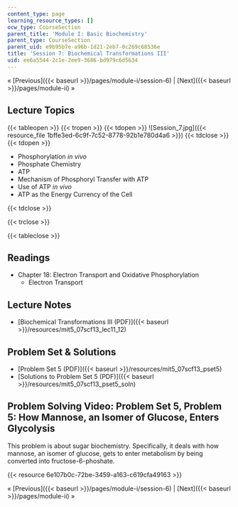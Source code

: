 ```yaml
---
content_type: page
learning_resource_types: []
ocw_type: CourseSection
parent_title: 'Module I: Basic Biochemistry'
parent_type: CourseSection
parent_uid: e9b95b7e-a96b-1d21-2eb7-0c269c68536e
title: 'Session 7: Biochemical Transformations III'
uid: ee6a5544-2c1e-2ee9-3686-bd979c6d5634
---
```


« [Previous]({{< baseurl >}}/pages/module-i/session-6) | [Next]({{< baseurl >}}/pages/module-ii) »

Lecture Topics
--------------

{{< tableopen >}}
{{< tropen >}}
{{< tdopen >}}
![Session_7.jpg]({{< resource_file 1bffe3ed-6c9f-7c52-8778-92b1e780d4a6 >}})
{{< tdclose >}}
{{< tdopen >}}


*   Phosphorylation _in vivo_
*   Phosphate Chemistry
*   ATP
*   Mechanism of Phosphoryl Transfer with ATP
*   Use of ATP _in vivo_
*   ATP as the Energy Currency of the Cell


{{< tdclose >}}

{{< trclose >}}

{{< tableclose >}}

Readings
--------

*   Chapter 18: Electron Transport and Oxidative Phosphorylation
    *   Electron Transport

Lecture Notes
-------------

*   [Biochemical Transformations III (PDF)]({{< baseurl >}}/resources/mit5_07scf13_lec11_12)

Problem Set & Solutions
-----------------------

*   [Problem Set 5 (PDF)]({{< baseurl >}}/resources/mit5_07scf13_pset5)
*   [Solutions to Problem Set 5 (PDF)]({{< baseurl >}}/resources/mit5_07scf13_pset5_soln)

Problem Solving Video: Problem Set 5, Problem 5: How Mannose, an Isomer of Glucose, Enters Glycolysis
-----------------------------------------------------------------------------------------------------

This problem is about sugar biochemistry. Specifically, it deals with how mannose, an isomer of glucose, gets to enter metabolism by being converted into fructose-6-phoshate.

{{< resource 6e107b0c-72be-3459-a163-c619cfa49163 >}}

« [Previous]({{< baseurl >}}/pages/module-i/session-6) | [Next]({{< baseurl >}}/pages/module-ii) »